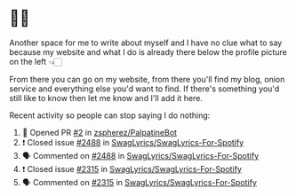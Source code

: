 # 👋🏻
<!--
**aadibajpai/aadibajpai** is a ✨ _special_ ✨ repository because its `README.md` (this file) appears on your GitHub profile.
-->
Another space for me to write about myself and I have no clue what to say because my website and what I do is already there below the profile picture on the left 👈🏻

From there you can go on my website, from there you'll find my blog, onion service and everything else you'd want to find.
If there's something you'd still like to know then let me know and I'll add it here.

Recent activity so people can stop saying I do nothing:
<!--START_SECTION:activity-->
1. 💪 Opened PR [#2](https://github.com//zspherez/PalpatineBot/pull/2) in [zspherez/PalpatineBot](https://github.com//zspherez/PalpatineBot)
2. ❗️ Closed issue [#2488](https://github.com//SwagLyrics/SwagLyrics-For-Spotify/issues/2488) in [SwagLyrics/SwagLyrics-For-Spotify](https://github.com//SwagLyrics/SwagLyrics-For-Spotify)
3. 🗣 Commented on [#2488](https://github.com//SwagLyrics/SwagLyrics-For-Spotify/issues/2488) in [SwagLyrics/SwagLyrics-For-Spotify](https://github.com//SwagLyrics/SwagLyrics-For-Spotify)
4. ❗️ Closed issue [#2315](https://github.com//SwagLyrics/SwagLyrics-For-Spotify/issues/2315) in [SwagLyrics/SwagLyrics-For-Spotify](https://github.com//SwagLyrics/SwagLyrics-For-Spotify)
5. 🗣 Commented on [#2315](https://github.com//SwagLyrics/SwagLyrics-For-Spotify/issues/2315) in [SwagLyrics/SwagLyrics-For-Spotify](https://github.com//SwagLyrics/SwagLyrics-For-Spotify)
<!--END_SECTION:activity-->
